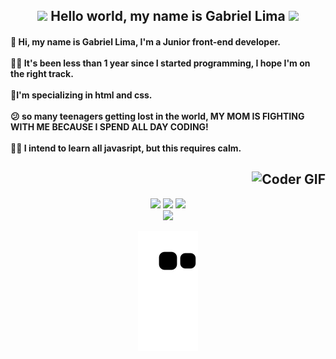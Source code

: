 <div align="center" >
 
 ## <img src="https://c.tenor.com/YaTahtedGloAAAAM/mario-pipe.gif" width="40px" /> Hello world, my name is Gabriel Lima <img src="https://c.tenor.com/YaTahtedGloAAAAM/mario-pipe.gif" width="40px" />
 
 <h4 align="left" >
  
  👋 Hi, my name is Gabriel Lima, I'm a Junior front-end developer.
  <br>
  <br>
  👨‍💻 It's been less than 1 year since I started programming, I hope I'm on the right track.
  <br>
  <br>
  📙I'm specializing in html and css.
  <br>
  <br>
  😕 so many teenagers getting lost in the world, MY MOM IS FIGHTING WITH ME BECAUSE I SPEND ALL DAY CODING!
  <br>
  <br>
  👨‍🏫 I intend to learn all javasript, but this requires calm. 
  
 
 </h4>
 
 
  <h2 align="right">
    <img src="https://c.tenor.com/2uyENRmiUt0AAAAM/coding.gif" alt="Coder GIF" width="300">
  </h4>

    
 <img src="https://cdn.jsdelivr.net/gh/devicons/devicon/icons/html5/html5-original-wordmark.svg" width="80"/>
 
 <img src="https://cdn.jsdelivr.net/gh/devicons/devicon/icons/css3/css3-original-wordmark.svg" width="80"/>
 
 <img src="https://cdn.jsdelivr.net/gh/devicons/devicon/icons/javascript/javascript-original.svg" width="70"/>
 
<div align="center">
 
<img reight="100em" src="https://github-readme-stats.vercel.app/api?username=gabrielthech&show_icons=true&theme=highcontrast&include_all_commits=true&count_private=true"/>

 ![Snake animation](https://github.com/gabrielthech/gabrielthech/blob/output/github-contribution-grid-snake.svg)
